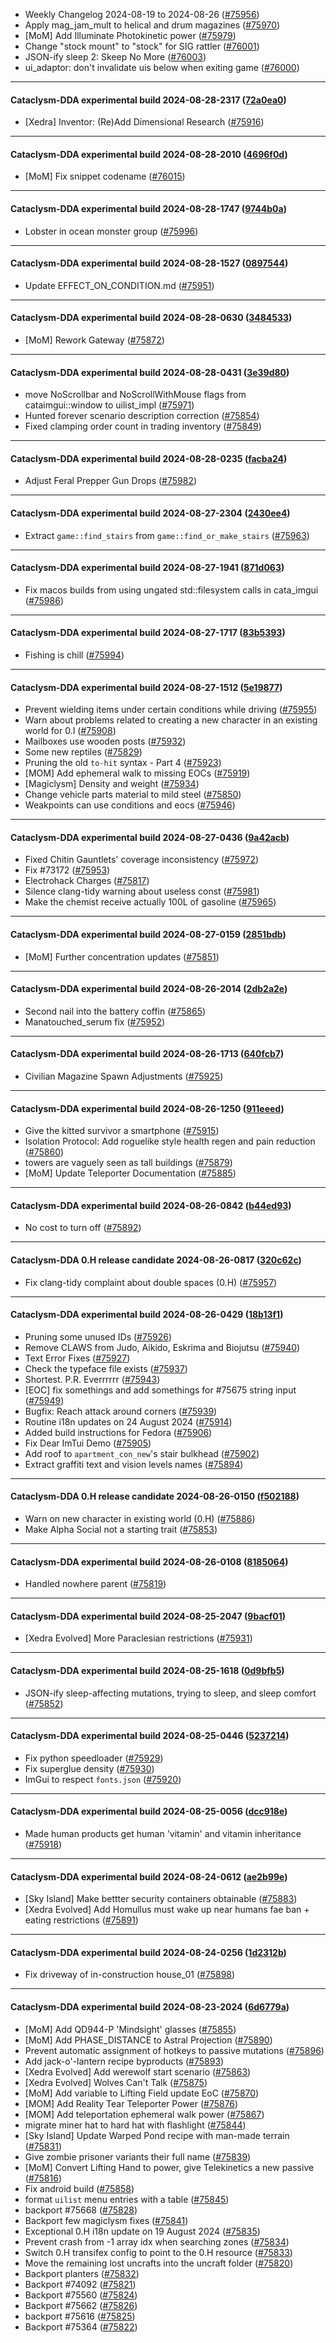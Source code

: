 * Weekly Changelog 2024-08-19 to 2024-08-26 ([#75956](https://github.com/CleverRaven/Cataclysm-DDA/pull/75956))
* Apply mag_jam_mult to helical and drum magazines ([#75970](https://github.com/CleverRaven/Cataclysm-DDA/pull/75970))
* [MoM] Add Illuminate Photokinetic power ([#75979](https://github.com/CleverRaven/Cataclysm-DDA/pull/75979))
* Change "stock mount" to "stock" for SIG rattler ([#76001](https://github.com/CleverRaven/Cataclysm-DDA/pull/76001))
* JSON-ify sleep 2: Skeep No More ([#76003](https://github.com/CleverRaven/Cataclysm-DDA/pull/76003))
* ui_adaptor: don't invalidate uis below when exiting game ([#76000](https://github.com/CleverRaven/Cataclysm-DDA/pull/76000))

---

#### Cataclysm-DDA experimental build 2024-08-28-2317 ([72a0ea0](https://github.com/CleverRaven/Cataclysm-DDA/releases/tag/cdda-experimental-2024-08-28-2317))

* [Xedra] Inventor: (Re)Add Dimensional Research ([#75916](https://github.com/CleverRaven/Cataclysm-DDA/pull/75916))

---

#### Cataclysm-DDA experimental build 2024-08-28-2010 ([4696f0d](https://github.com/CleverRaven/Cataclysm-DDA/releases/tag/cdda-experimental-2024-08-28-2010))

* [MoM] Fix snippet codename ([#76015](https://github.com/CleverRaven/Cataclysm-DDA/pull/76015))

---

#### Cataclysm-DDA experimental build 2024-08-28-1747 ([9744b0a](https://github.com/CleverRaven/Cataclysm-DDA/releases/tag/cdda-experimental-2024-08-28-1747))

* Lobster in ocean monster group ([#75996](https://github.com/CleverRaven/Cataclysm-DDA/pull/75996))

---

#### Cataclysm-DDA experimental build 2024-08-28-1527 ([0897544](https://github.com/CleverRaven/Cataclysm-DDA/releases/tag/cdda-experimental-2024-08-28-1527))

* Update EFFECT_ON_CONDITION.md ([#75951](https://github.com/CleverRaven/Cataclysm-DDA/pull/75951))

---

#### Cataclysm-DDA experimental build 2024-08-28-0630 ([3484533](https://github.com/CleverRaven/Cataclysm-DDA/releases/tag/cdda-experimental-2024-08-28-0630))

* [MoM] Rework Gateway ([#75872](https://github.com/CleverRaven/Cataclysm-DDA/pull/75872))

---

#### Cataclysm-DDA experimental build 2024-08-28-0431 ([3e39d80](https://github.com/CleverRaven/Cataclysm-DDA/releases/tag/cdda-experimental-2024-08-28-0431))

* move NoScrollbar and NoScrollWithMouse flags from cataimgui::window to uilist_impl ([#75971](https://github.com/CleverRaven/Cataclysm-DDA/pull/75971))
* Hunted forever scenario description correction ([#75854](https://github.com/CleverRaven/Cataclysm-DDA/pull/75854))
* Fixed clamping order count in trading inventory ([#75849](https://github.com/CleverRaven/Cataclysm-DDA/pull/75849))

---

#### Cataclysm-DDA experimental build 2024-08-28-0235 ([facba24](https://github.com/CleverRaven/Cataclysm-DDA/releases/tag/cdda-experimental-2024-08-28-0235))

* Adjust Feral Prepper Gun Drops ([#75982](https://github.com/CleverRaven/Cataclysm-DDA/pull/75982))

---

#### Cataclysm-DDA experimental build 2024-08-27-2304 ([2430ee4](https://github.com/CleverRaven/Cataclysm-DDA/releases/tag/cdda-experimental-2024-08-27-2304))

* Extract `game::find_stairs` from `game::find_or_make_stairs` ([#75963](https://github.com/CleverRaven/Cataclysm-DDA/pull/75963))

---

#### Cataclysm-DDA experimental build 2024-08-27-1941 ([871d063](https://github.com/CleverRaven/Cataclysm-DDA/releases/tag/cdda-experimental-2024-08-27-1941))

* Fix macos builds from using ungated std::filesystem calls in cata_imgui ([#75986](https://github.com/CleverRaven/Cataclysm-DDA/pull/75986))

---

#### Cataclysm-DDA experimental build 2024-08-27-1717 ([83b5393](https://github.com/CleverRaven/Cataclysm-DDA/releases/tag/cdda-experimental-2024-08-27-1717))

* Fishing is chill ([#75994](https://github.com/CleverRaven/Cataclysm-DDA/pull/75994))

---

#### Cataclysm-DDA experimental build 2024-08-27-1512 ([5e19877](https://github.com/CleverRaven/Cataclysm-DDA/releases/tag/cdda-experimental-2024-08-27-1512))

* Prevent wielding items under certain conditions while driving ([#75955](https://github.com/CleverRaven/Cataclysm-DDA/pull/75955))
* Warn about problems related to creating a new character in an existing world for 0.I ([#75908](https://github.com/CleverRaven/Cataclysm-DDA/pull/75908))
* Mailboxes use wooden posts ([#75932](https://github.com/CleverRaven/Cataclysm-DDA/pull/75932))
* Some new reptiles ([#75829](https://github.com/CleverRaven/Cataclysm-DDA/pull/75829))
* Pruning the old ``to-hit`` syntax - Part 4 ([#75923](https://github.com/CleverRaven/Cataclysm-DDA/pull/75923))
* [MOM] Add ephemeral walk to missing EOCs ([#75919](https://github.com/CleverRaven/Cataclysm-DDA/pull/75919))
* [Magiclysm] Density and weight ([#75934](https://github.com/CleverRaven/Cataclysm-DDA/pull/75934))
* Change vehicle parts material to mild steel ([#75850](https://github.com/CleverRaven/Cataclysm-DDA/pull/75850))
* Weakpoints can use conditions and eocs ([#75946](https://github.com/CleverRaven/Cataclysm-DDA/pull/75946))

---

#### Cataclysm-DDA experimental build 2024-08-27-0436 ([9a42acb](https://github.com/CleverRaven/Cataclysm-DDA/releases/tag/cdda-experimental-2024-08-27-0436))

* Fixed Chitin Gauntlets' coverage inconsistency ([#75972](https://github.com/CleverRaven/Cataclysm-DDA/pull/75972))
* Fix #73172 ([#75953](https://github.com/CleverRaven/Cataclysm-DDA/pull/75953))
* Electrohack Charges ([#75817](https://github.com/CleverRaven/Cataclysm-DDA/pull/75817))
* Silence clang-tidy warning about useless const ([#75981](https://github.com/CleverRaven/Cataclysm-DDA/pull/75981))
* Make the chemist receive actually 100L of gasoline ([#75965](https://github.com/CleverRaven/Cataclysm-DDA/pull/75965))

---

#### Cataclysm-DDA experimental build 2024-08-27-0159 ([2851bdb](https://github.com/CleverRaven/Cataclysm-DDA/releases/tag/cdda-experimental-2024-08-27-0159))

* [MoM] Further concentration updates ([#75851](https://github.com/CleverRaven/Cataclysm-DDA/pull/75851))

---

#### Cataclysm-DDA experimental build 2024-08-26-2014 ([2db2a2e](https://github.com/CleverRaven/Cataclysm-DDA/releases/tag/cdda-experimental-2024-08-26-2014))

* Second nail into the battery coffin ([#75865](https://github.com/CleverRaven/Cataclysm-DDA/pull/75865))
* Manatouched_serum fix ([#75952](https://github.com/CleverRaven/Cataclysm-DDA/pull/75952))

---

#### Cataclysm-DDA experimental build 2024-08-26-1713 ([640fcb7](https://github.com/CleverRaven/Cataclysm-DDA/releases/tag/cdda-experimental-2024-08-26-1713))

* Civilian Magazine Spawn Adjustments ([#75925](https://github.com/CleverRaven/Cataclysm-DDA/pull/75925))

---

#### Cataclysm-DDA experimental build 2024-08-26-1250 ([911eeed](https://github.com/CleverRaven/Cataclysm-DDA/releases/tag/cdda-experimental-2024-08-26-1250))

* Give the kitted survivor a smartphone ([#75915](https://github.com/CleverRaven/Cataclysm-DDA/pull/75915))
* Isolation Protocol:  Add roguelike style health regen and pain reduction ([#75860](https://github.com/CleverRaven/Cataclysm-DDA/pull/75860))
* towers are vaguely seen as tall buildings ([#75879](https://github.com/CleverRaven/Cataclysm-DDA/pull/75879))
* [MoM] Update Teleporter Documentation ([#75885](https://github.com/CleverRaven/Cataclysm-DDA/pull/75885))

---

#### Cataclysm-DDA experimental build 2024-08-26-0842 ([b44ed93](https://github.com/CleverRaven/Cataclysm-DDA/releases/tag/cdda-experimental-2024-08-26-0842))

* No cost to turn off ([#75892](https://github.com/CleverRaven/Cataclysm-DDA/pull/75892))

---

#### Cataclysm-DDA 0.H release candidate 2024-08-26-0817 ([320c62c](https://github.com/CleverRaven/Cataclysm-DDA/releases/tag/cdda-0.H-2024-08-26-0817))

* Fix clang-tidy complaint about double spaces (0.H) ([#75957](https://github.com/CleverRaven/Cataclysm-DDA/pull/75957))

---

#### Cataclysm-DDA experimental build 2024-08-26-0429 ([18b13f1](https://github.com/CleverRaven/Cataclysm-DDA/releases/tag/cdda-experimental-2024-08-26-0429))

* Pruning some unused IDs ([#75926](https://github.com/CleverRaven/Cataclysm-DDA/pull/75926))
* Remove CLAWS from Judo, Aikido, Eskrima and Biojutsu ([#75940](https://github.com/CleverRaven/Cataclysm-DDA/pull/75940))
* Text Error Fixes ([#75927](https://github.com/CleverRaven/Cataclysm-DDA/pull/75927))
* Check the typeface file exists ([#75937](https://github.com/CleverRaven/Cataclysm-DDA/pull/75937))
* Shortest. P.R. Everrrrrr  ([#75943](https://github.com/CleverRaven/Cataclysm-DDA/pull/75943))
* [EOC] fix somethings and add somethings for #75675 string input ([#75949](https://github.com/CleverRaven/Cataclysm-DDA/pull/75949))
* Bugfix: Reach attack around corners ([#75939](https://github.com/CleverRaven/Cataclysm-DDA/pull/75939))
* Routine i18n updates on 24 August 2024 ([#75914](https://github.com/CleverRaven/Cataclysm-DDA/pull/75914))
* Added build instructions for Fedora ([#75906](https://github.com/CleverRaven/Cataclysm-DDA/pull/75906))
* Fix Dear ImTui Demo ([#75905](https://github.com/CleverRaven/Cataclysm-DDA/pull/75905))
* Add roof to `apartment_con_new`'s stair bulkhead  ([#75902](https://github.com/CleverRaven/Cataclysm-DDA/pull/75902))
* Extract graffiti text and vision levels names ([#75894](https://github.com/CleverRaven/Cataclysm-DDA/pull/75894))

---

#### Cataclysm-DDA 0.H release candidate 2024-08-26-0150 ([f502188](https://github.com/CleverRaven/Cataclysm-DDA/releases/tag/cdda-0.H-2024-08-26-0150))

* Warn on new character in existing world (0.H) ([#75886](https://github.com/CleverRaven/Cataclysm-DDA/pull/75886))
* Make Alpha Social not a starting trait  ([#75853](https://github.com/CleverRaven/Cataclysm-DDA/pull/75853))

---

#### Cataclysm-DDA experimental build 2024-08-26-0108 ([8185064](https://github.com/CleverRaven/Cataclysm-DDA/releases/tag/cdda-experimental-2024-08-26-0108))

* Handled nowhere parent ([#75819](https://github.com/CleverRaven/Cataclysm-DDA/pull/75819))

---

#### Cataclysm-DDA experimental build 2024-08-25-2047 ([9bacf01](https://github.com/CleverRaven/Cataclysm-DDA/releases/tag/cdda-experimental-2024-08-25-2047))

* [Xedra Evolved] More Paraclesian restrictions ([#75931](https://github.com/CleverRaven/Cataclysm-DDA/pull/75931))

---

#### Cataclysm-DDA experimental build 2024-08-25-1618 ([0d9bfb5](https://github.com/CleverRaven/Cataclysm-DDA/releases/tag/cdda-experimental-2024-08-25-1618))

* JSON-ify sleep-affecting mutations, trying to sleep, and sleep comfort ([#75852](https://github.com/CleverRaven/Cataclysm-DDA/pull/75852))

---

#### Cataclysm-DDA experimental build 2024-08-25-0446 ([5237214](https://github.com/CleverRaven/Cataclysm-DDA/releases/tag/cdda-experimental-2024-08-25-0446))

* Fix python speedloader ([#75929](https://github.com/CleverRaven/Cataclysm-DDA/pull/75929))
* Fix superglue density ([#75930](https://github.com/CleverRaven/Cataclysm-DDA/pull/75930))
* ImGui to respect `fonts.json` ([#75920](https://github.com/CleverRaven/Cataclysm-DDA/pull/75920))

---

#### Cataclysm-DDA experimental build 2024-08-25-0056 ([dcc918e](https://github.com/CleverRaven/Cataclysm-DDA/releases/tag/cdda-experimental-2024-08-25-0056))

* Made human products get human 'vitamin' and vitamin inheritance ([#75918](https://github.com/CleverRaven/Cataclysm-DDA/pull/75918))

---

#### Cataclysm-DDA experimental build 2024-08-24-0612 ([ae2b99e](https://github.com/CleverRaven/Cataclysm-DDA/releases/tag/cdda-experimental-2024-08-24-0612))

* [Sky Island] Make bettter security containers obtainable ([#75883](https://github.com/CleverRaven/Cataclysm-DDA/pull/75883))
* [Xedra Evolved] Add Homullus must wake up near humans fae ban + eating restrictions ([#75891](https://github.com/CleverRaven/Cataclysm-DDA/pull/75891))

---

#### Cataclysm-DDA experimental build 2024-08-24-0256 ([1d2312b](https://github.com/CleverRaven/Cataclysm-DDA/releases/tag/cdda-experimental-2024-08-24-0256))

* Fix driveway of in-construction house_01 ([#75898](https://github.com/CleverRaven/Cataclysm-DDA/pull/75898))

---

#### Cataclysm-DDA experimental build 2024-08-23-2024 ([6d6779a](https://github.com/CleverRaven/Cataclysm-DDA/releases/tag/cdda-experimental-2024-08-23-2024))

* [MoM] Add QD944-P 'Mindsight' glasses ([#75855](https://github.com/CleverRaven/Cataclysm-DDA/pull/75855))
* [MoM] Add PHASE_DISTANCE to Astral Projection ([#75890](https://github.com/CleverRaven/Cataclysm-DDA/pull/75890))
* Prevent automatic assignment of hotkeys to passive mutations ([#75896](https://github.com/CleverRaven/Cataclysm-DDA/pull/75896))
* Add jack-o'-lantern recipe byproducts ([#75893](https://github.com/CleverRaven/Cataclysm-DDA/pull/75893))
* [Xedra Evolved] Add werewolf start scenario ([#75863](https://github.com/CleverRaven/Cataclysm-DDA/pull/75863))
* [Xedra Evolved] Wolves Can't Talk ([#75875](https://github.com/CleverRaven/Cataclysm-DDA/pull/75875))
* [MoM] Add variable to Lifting Field update EoC ([#75870](https://github.com/CleverRaven/Cataclysm-DDA/pull/75870))
* [MOM] Add Reality Tear Teleporter Power ([#75876](https://github.com/CleverRaven/Cataclysm-DDA/pull/75876))
* [MOM] Add teleportation ephemeral walk power ([#75867](https://github.com/CleverRaven/Cataclysm-DDA/pull/75867))
* migrate miner hat to hard hat with flashlight ([#75844](https://github.com/CleverRaven/Cataclysm-DDA/pull/75844))
* [Sky Island] Update Warped Pond recipe with man-made terrain ([#75831](https://github.com/CleverRaven/Cataclysm-DDA/pull/75831))
* Give zombie prisoner variants their full name ([#75839](https://github.com/CleverRaven/Cataclysm-DDA/pull/75839))
* [MoM] Convert Lifting Hand to power, give Telekinetics a new passive ([#75816](https://github.com/CleverRaven/Cataclysm-DDA/pull/75816))
* Fix android build ([#75858](https://github.com/CleverRaven/Cataclysm-DDA/pull/75858))
* format `uilist` menu entries with a table ([#75845](https://github.com/CleverRaven/Cataclysm-DDA/pull/75845))
* backport #75668 ([#75828](https://github.com/CleverRaven/Cataclysm-DDA/pull/75828))
* Backport few magiclysm fixes ([#75841](https://github.com/CleverRaven/Cataclysm-DDA/pull/75841))
* Exceptional 0.H i18n update on 19 August 2024 ([#75835](https://github.com/CleverRaven/Cataclysm-DDA/pull/75835))
* Prevent crash from -1 array idx when searching zones ([#75834](https://github.com/CleverRaven/Cataclysm-DDA/pull/75834))
* Switch 0.H transifex config to point to the 0.H resource ([#75833](https://github.com/CleverRaven/Cataclysm-DDA/pull/75833))
* Move the remaining lost uncrafts into the uncraft folder ([#75820](https://github.com/CleverRaven/Cataclysm-DDA/pull/75820))
* Backport planters ([#75832](https://github.com/CleverRaven/Cataclysm-DDA/pull/75832))
* Backport #74092 ([#75821](https://github.com/CleverRaven/Cataclysm-DDA/pull/75821))
* Backport #75560 ([#75824](https://github.com/CleverRaven/Cataclysm-DDA/pull/75824))
* Backport #75662 ([#75826](https://github.com/CleverRaven/Cataclysm-DDA/pull/75826))
* backport #75616 ([#75825](https://github.com/CleverRaven/Cataclysm-DDA/pull/75825))
* Backport #75364 ([#75822](https://github.com/CleverRaven/Cataclysm-DDA/pull/75822))
